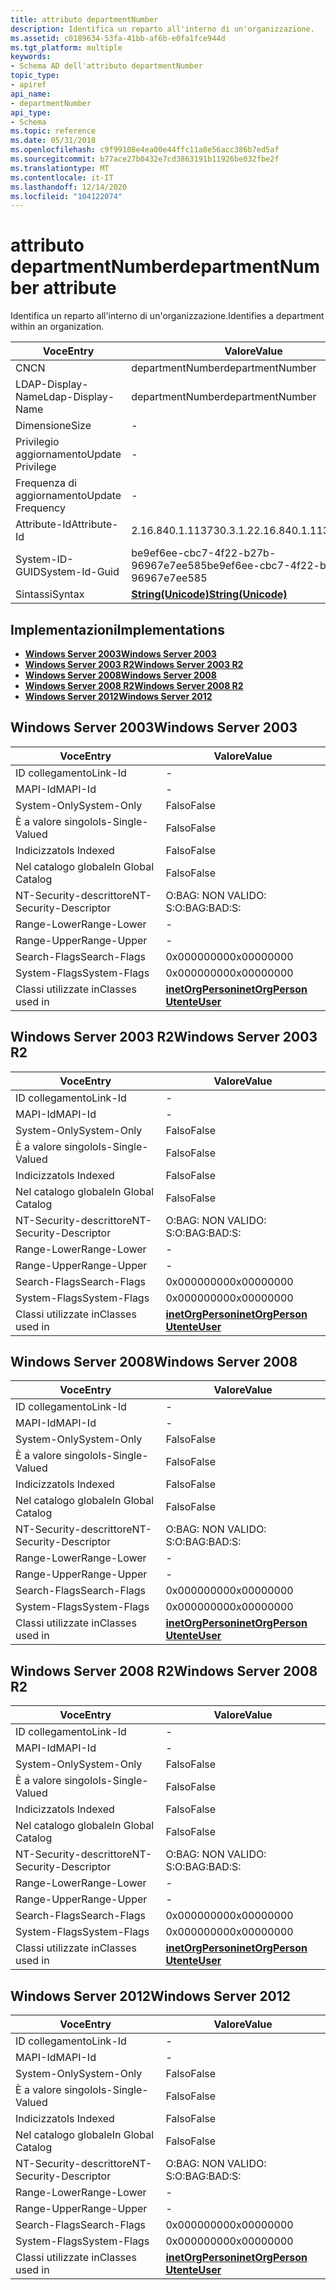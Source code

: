 ```yaml
---
title: attributo departmentNumber
description: Identifica un reparto all'interno di un'organizzazione.
ms.assetid: c0189634-53fa-41bb-af6b-e0fa1fce944d
ms.tgt_platform: multiple
keywords:
- Schema AD dell'attributo departmentNumber
topic_type:
- apiref
api_name:
- departmentNumber
api_type:
- Schema
ms.topic: reference
ms.date: 05/31/2018
ms.openlocfilehash: c9f99108e4ea00e44ffc11a8e56acc386b7ed5af
ms.sourcegitcommit: b77ace27b0432e7cd3863191b11926be032fbe2f
ms.translationtype: MT
ms.contentlocale: it-IT
ms.lasthandoff: 12/14/2020
ms.locfileid: "104122074"
---
```

# <a name="departmentnumber-attribute"></a><span data-ttu-id="fb1b2-104">attributo departmentNumber</span><span class="sxs-lookup"><span data-stu-id="fb1b2-104">departmentNumber attribute</span></span>

<span data-ttu-id="fb1b2-105">Identifica un reparto all'interno di un'organizzazione.</span><span class="sxs-lookup"><span data-stu-id="fb1b2-105">Identifies a department within an organization.</span></span>



| <span data-ttu-id="fb1b2-106">Voce</span><span class="sxs-lookup"><span data-stu-id="fb1b2-106">Entry</span></span> | <span data-ttu-id="fb1b2-107">Valore</span><span class="sxs-lookup"><span data-stu-id="fb1b2-107">Value</span></span> |
|-------------------|---------------------------------------------|
| <span data-ttu-id="fb1b2-108">CN</span><span class="sxs-lookup"><span data-stu-id="fb1b2-108">CN</span></span>                | <span data-ttu-id="fb1b2-109">departmentNumber</span><span class="sxs-lookup"><span data-stu-id="fb1b2-109">departmentNumber</span></span>                            |
| <span data-ttu-id="fb1b2-110">LDAP-Display-Name</span><span class="sxs-lookup"><span data-stu-id="fb1b2-110">Ldap-Display-Name</span></span> | <span data-ttu-id="fb1b2-111">departmentNumber</span><span class="sxs-lookup"><span data-stu-id="fb1b2-111">departmentNumber</span></span>                            |
| <span data-ttu-id="fb1b2-112">Dimensione</span><span class="sxs-lookup"><span data-stu-id="fb1b2-112">Size</span></span>              | \-                                          |
| <span data-ttu-id="fb1b2-113">Privilegio aggiornamento</span><span class="sxs-lookup"><span data-stu-id="fb1b2-113">Update Privilege</span></span>  | \-                                          |
| <span data-ttu-id="fb1b2-114">Frequenza di aggiornamento</span><span class="sxs-lookup"><span data-stu-id="fb1b2-114">Update Frequency</span></span>  | \-                                          |
| <span data-ttu-id="fb1b2-115">Attribute-Id</span><span class="sxs-lookup"><span data-stu-id="fb1b2-115">Attribute-Id</span></span>      | <span data-ttu-id="fb1b2-116">2.16.840.1.113730.3.1.2</span><span class="sxs-lookup"><span data-stu-id="fb1b2-116">2.16.840.1.113730.3.1.2</span></span>                     |
| <span data-ttu-id="fb1b2-117">System-ID-GUID</span><span class="sxs-lookup"><span data-stu-id="fb1b2-117">System-Id-Guid</span></span>    | <span data-ttu-id="fb1b2-118">be9ef6ee-cbc7-4f22-b27b-96967e7ee585</span><span class="sxs-lookup"><span data-stu-id="fb1b2-118">be9ef6ee-cbc7-4f22-b27b-96967e7ee585</span></span>        |
| <span data-ttu-id="fb1b2-119">Sintassi</span><span class="sxs-lookup"><span data-stu-id="fb1b2-119">Syntax</span></span>            | [<span data-ttu-id="fb1b2-120">**String(Unicode)**</span><span class="sxs-lookup"><span data-stu-id="fb1b2-120">**String(Unicode)**</span></span>](s-string-unicode.md) |



## <a name="implementations"></a><span data-ttu-id="fb1b2-121">Implementazioni</span><span class="sxs-lookup"><span data-stu-id="fb1b2-121">Implementations</span></span>

-   [<span data-ttu-id="fb1b2-122">**Windows Server 2003**</span><span class="sxs-lookup"><span data-stu-id="fb1b2-122">**Windows Server 2003**</span></span>](#windows-server-2003)
-   [<span data-ttu-id="fb1b2-123">**Windows Server 2003 R2**</span><span class="sxs-lookup"><span data-stu-id="fb1b2-123">**Windows Server 2003 R2**</span></span>](#windows-server-2003-r2)
-   [<span data-ttu-id="fb1b2-124">**Windows Server 2008**</span><span class="sxs-lookup"><span data-stu-id="fb1b2-124">**Windows Server 2008**</span></span>](#windows-server-2008)
-   [<span data-ttu-id="fb1b2-125">**Windows Server 2008 R2**</span><span class="sxs-lookup"><span data-stu-id="fb1b2-125">**Windows Server 2008 R2**</span></span>](#windows-server-2008-r2)
-   [<span data-ttu-id="fb1b2-126">**Windows Server 2012**</span><span class="sxs-lookup"><span data-stu-id="fb1b2-126">**Windows Server 2012**</span></span>](#windows-server-2012)

## <a name="windows-server-2003"></a><span data-ttu-id="fb1b2-127">Windows Server 2003</span><span class="sxs-lookup"><span data-stu-id="fb1b2-127">Windows Server 2003</span></span>



| <span data-ttu-id="fb1b2-128">Voce</span><span class="sxs-lookup"><span data-stu-id="fb1b2-128">Entry</span></span> | <span data-ttu-id="fb1b2-129">Valore</span><span class="sxs-lookup"><span data-stu-id="fb1b2-129">Value</span></span> |
|------------------------|---------------------------------------------------------------------------------------|
| <span data-ttu-id="fb1b2-130">ID collegamento</span><span class="sxs-lookup"><span data-stu-id="fb1b2-130">Link-Id</span></span>                | \-                                                                                    |
| <span data-ttu-id="fb1b2-131">MAPI-Id</span><span class="sxs-lookup"><span data-stu-id="fb1b2-131">MAPI-Id</span></span>                | \-                                                                                    |
| <span data-ttu-id="fb1b2-132">System-Only</span><span class="sxs-lookup"><span data-stu-id="fb1b2-132">System-Only</span></span>            | <span data-ttu-id="fb1b2-133">Falso</span><span class="sxs-lookup"><span data-stu-id="fb1b2-133">False</span></span>                                                                                 |
| <span data-ttu-id="fb1b2-134">È a valore singolo</span><span class="sxs-lookup"><span data-stu-id="fb1b2-134">Is-Single-Valued</span></span>       | <span data-ttu-id="fb1b2-135">Falso</span><span class="sxs-lookup"><span data-stu-id="fb1b2-135">False</span></span>                                                                                 |
| <span data-ttu-id="fb1b2-136">Indicizzato</span><span class="sxs-lookup"><span data-stu-id="fb1b2-136">Is Indexed</span></span>             | <span data-ttu-id="fb1b2-137">Falso</span><span class="sxs-lookup"><span data-stu-id="fb1b2-137">False</span></span>                                                                                 |
| <span data-ttu-id="fb1b2-138">Nel catalogo globale</span><span class="sxs-lookup"><span data-stu-id="fb1b2-138">In Global Catalog</span></span>      | <span data-ttu-id="fb1b2-139">Falso</span><span class="sxs-lookup"><span data-stu-id="fb1b2-139">False</span></span>                                                                                 |
| <span data-ttu-id="fb1b2-140">NT-Security-descrittore</span><span class="sxs-lookup"><span data-stu-id="fb1b2-140">NT-Security-Descriptor</span></span> | <span data-ttu-id="fb1b2-141">O:BAG: NON VALIDO: S:</span><span class="sxs-lookup"><span data-stu-id="fb1b2-141">O:BAG:BAD:S:</span></span>                                                                          |
| <span data-ttu-id="fb1b2-142">Range-Lower</span><span class="sxs-lookup"><span data-stu-id="fb1b2-142">Range-Lower</span></span>            | \-                                                                                    |
| <span data-ttu-id="fb1b2-143">Range-Upper</span><span class="sxs-lookup"><span data-stu-id="fb1b2-143">Range-Upper</span></span>            | \-                                                                                    |
| <span data-ttu-id="fb1b2-144">Search-Flags</span><span class="sxs-lookup"><span data-stu-id="fb1b2-144">Search-Flags</span></span>           | <span data-ttu-id="fb1b2-145">0x00000000</span><span class="sxs-lookup"><span data-stu-id="fb1b2-145">0x00000000</span></span>                                                                            |
| <span data-ttu-id="fb1b2-146">System-Flags</span><span class="sxs-lookup"><span data-stu-id="fb1b2-146">System-Flags</span></span>           | <span data-ttu-id="fb1b2-147">0x00000000</span><span class="sxs-lookup"><span data-stu-id="fb1b2-147">0x00000000</span></span>                                                                            |
| <span data-ttu-id="fb1b2-148">Classi utilizzate in</span><span class="sxs-lookup"><span data-stu-id="fb1b2-148">Classes used in</span></span>        | [<span data-ttu-id="fb1b2-149">**inetOrgPerson**</span><span class="sxs-lookup"><span data-stu-id="fb1b2-149">**inetOrgPerson**</span></span>](c-inetorgperson.md)<br/> [<span data-ttu-id="fb1b2-150">**Utente**</span><span class="sxs-lookup"><span data-stu-id="fb1b2-150">**User**</span></span>](c-user.md)<br/> |



## <a name="windows-server-2003-r2"></a><span data-ttu-id="fb1b2-151">Windows Server 2003 R2</span><span class="sxs-lookup"><span data-stu-id="fb1b2-151">Windows Server 2003 R2</span></span>



| <span data-ttu-id="fb1b2-152">Voce</span><span class="sxs-lookup"><span data-stu-id="fb1b2-152">Entry</span></span> | <span data-ttu-id="fb1b2-153">Valore</span><span class="sxs-lookup"><span data-stu-id="fb1b2-153">Value</span></span> |
|------------------------|---------------------------------------------------------------------------------------|
| <span data-ttu-id="fb1b2-154">ID collegamento</span><span class="sxs-lookup"><span data-stu-id="fb1b2-154">Link-Id</span></span>                | \-                                                                                    |
| <span data-ttu-id="fb1b2-155">MAPI-Id</span><span class="sxs-lookup"><span data-stu-id="fb1b2-155">MAPI-Id</span></span>                | \-                                                                                    |
| <span data-ttu-id="fb1b2-156">System-Only</span><span class="sxs-lookup"><span data-stu-id="fb1b2-156">System-Only</span></span>            | <span data-ttu-id="fb1b2-157">Falso</span><span class="sxs-lookup"><span data-stu-id="fb1b2-157">False</span></span>                                                                                 |
| <span data-ttu-id="fb1b2-158">È a valore singolo</span><span class="sxs-lookup"><span data-stu-id="fb1b2-158">Is-Single-Valued</span></span>       | <span data-ttu-id="fb1b2-159">Falso</span><span class="sxs-lookup"><span data-stu-id="fb1b2-159">False</span></span>                                                                                 |
| <span data-ttu-id="fb1b2-160">Indicizzato</span><span class="sxs-lookup"><span data-stu-id="fb1b2-160">Is Indexed</span></span>             | <span data-ttu-id="fb1b2-161">Falso</span><span class="sxs-lookup"><span data-stu-id="fb1b2-161">False</span></span>                                                                                 |
| <span data-ttu-id="fb1b2-162">Nel catalogo globale</span><span class="sxs-lookup"><span data-stu-id="fb1b2-162">In Global Catalog</span></span>      | <span data-ttu-id="fb1b2-163">Falso</span><span class="sxs-lookup"><span data-stu-id="fb1b2-163">False</span></span>                                                                                 |
| <span data-ttu-id="fb1b2-164">NT-Security-descrittore</span><span class="sxs-lookup"><span data-stu-id="fb1b2-164">NT-Security-Descriptor</span></span> | <span data-ttu-id="fb1b2-165">O:BAG: NON VALIDO: S:</span><span class="sxs-lookup"><span data-stu-id="fb1b2-165">O:BAG:BAD:S:</span></span>                                                                          |
| <span data-ttu-id="fb1b2-166">Range-Lower</span><span class="sxs-lookup"><span data-stu-id="fb1b2-166">Range-Lower</span></span>            | \-                                                                                    |
| <span data-ttu-id="fb1b2-167">Range-Upper</span><span class="sxs-lookup"><span data-stu-id="fb1b2-167">Range-Upper</span></span>            | \-                                                                                    |
| <span data-ttu-id="fb1b2-168">Search-Flags</span><span class="sxs-lookup"><span data-stu-id="fb1b2-168">Search-Flags</span></span>           | <span data-ttu-id="fb1b2-169">0x00000000</span><span class="sxs-lookup"><span data-stu-id="fb1b2-169">0x00000000</span></span>                                                                            |
| <span data-ttu-id="fb1b2-170">System-Flags</span><span class="sxs-lookup"><span data-stu-id="fb1b2-170">System-Flags</span></span>           | <span data-ttu-id="fb1b2-171">0x00000000</span><span class="sxs-lookup"><span data-stu-id="fb1b2-171">0x00000000</span></span>                                                                            |
| <span data-ttu-id="fb1b2-172">Classi utilizzate in</span><span class="sxs-lookup"><span data-stu-id="fb1b2-172">Classes used in</span></span>        | [<span data-ttu-id="fb1b2-173">**inetOrgPerson**</span><span class="sxs-lookup"><span data-stu-id="fb1b2-173">**inetOrgPerson**</span></span>](c-inetorgperson.md)<br/> [<span data-ttu-id="fb1b2-174">**Utente**</span><span class="sxs-lookup"><span data-stu-id="fb1b2-174">**User**</span></span>](c-user.md)<br/> |



## <a name="windows-server-2008"></a><span data-ttu-id="fb1b2-175">Windows Server 2008</span><span class="sxs-lookup"><span data-stu-id="fb1b2-175">Windows Server 2008</span></span>



| <span data-ttu-id="fb1b2-176">Voce</span><span class="sxs-lookup"><span data-stu-id="fb1b2-176">Entry</span></span> | <span data-ttu-id="fb1b2-177">Valore</span><span class="sxs-lookup"><span data-stu-id="fb1b2-177">Value</span></span> |
|------------------------|---------------------------------------------------------------------------------------|
| <span data-ttu-id="fb1b2-178">ID collegamento</span><span class="sxs-lookup"><span data-stu-id="fb1b2-178">Link-Id</span></span>                | \-                                                                                    |
| <span data-ttu-id="fb1b2-179">MAPI-Id</span><span class="sxs-lookup"><span data-stu-id="fb1b2-179">MAPI-Id</span></span>                | \-                                                                                    |
| <span data-ttu-id="fb1b2-180">System-Only</span><span class="sxs-lookup"><span data-stu-id="fb1b2-180">System-Only</span></span>            | <span data-ttu-id="fb1b2-181">Falso</span><span class="sxs-lookup"><span data-stu-id="fb1b2-181">False</span></span>                                                                                 |
| <span data-ttu-id="fb1b2-182">È a valore singolo</span><span class="sxs-lookup"><span data-stu-id="fb1b2-182">Is-Single-Valued</span></span>       | <span data-ttu-id="fb1b2-183">Falso</span><span class="sxs-lookup"><span data-stu-id="fb1b2-183">False</span></span>                                                                                 |
| <span data-ttu-id="fb1b2-184">Indicizzato</span><span class="sxs-lookup"><span data-stu-id="fb1b2-184">Is Indexed</span></span>             | <span data-ttu-id="fb1b2-185">Falso</span><span class="sxs-lookup"><span data-stu-id="fb1b2-185">False</span></span>                                                                                 |
| <span data-ttu-id="fb1b2-186">Nel catalogo globale</span><span class="sxs-lookup"><span data-stu-id="fb1b2-186">In Global Catalog</span></span>      | <span data-ttu-id="fb1b2-187">Falso</span><span class="sxs-lookup"><span data-stu-id="fb1b2-187">False</span></span>                                                                                 |
| <span data-ttu-id="fb1b2-188">NT-Security-descrittore</span><span class="sxs-lookup"><span data-stu-id="fb1b2-188">NT-Security-Descriptor</span></span> | <span data-ttu-id="fb1b2-189">O:BAG: NON VALIDO: S:</span><span class="sxs-lookup"><span data-stu-id="fb1b2-189">O:BAG:BAD:S:</span></span>                                                                          |
| <span data-ttu-id="fb1b2-190">Range-Lower</span><span class="sxs-lookup"><span data-stu-id="fb1b2-190">Range-Lower</span></span>            | \-                                                                                    |
| <span data-ttu-id="fb1b2-191">Range-Upper</span><span class="sxs-lookup"><span data-stu-id="fb1b2-191">Range-Upper</span></span>            | \-                                                                                    |
| <span data-ttu-id="fb1b2-192">Search-Flags</span><span class="sxs-lookup"><span data-stu-id="fb1b2-192">Search-Flags</span></span>           | <span data-ttu-id="fb1b2-193">0x00000000</span><span class="sxs-lookup"><span data-stu-id="fb1b2-193">0x00000000</span></span>                                                                            |
| <span data-ttu-id="fb1b2-194">System-Flags</span><span class="sxs-lookup"><span data-stu-id="fb1b2-194">System-Flags</span></span>           | <span data-ttu-id="fb1b2-195">0x00000000</span><span class="sxs-lookup"><span data-stu-id="fb1b2-195">0x00000000</span></span>                                                                            |
| <span data-ttu-id="fb1b2-196">Classi utilizzate in</span><span class="sxs-lookup"><span data-stu-id="fb1b2-196">Classes used in</span></span>        | [<span data-ttu-id="fb1b2-197">**inetOrgPerson**</span><span class="sxs-lookup"><span data-stu-id="fb1b2-197">**inetOrgPerson**</span></span>](c-inetorgperson.md)<br/> [<span data-ttu-id="fb1b2-198">**Utente**</span><span class="sxs-lookup"><span data-stu-id="fb1b2-198">**User**</span></span>](c-user.md)<br/> |



## <a name="windows-server-2008-r2"></a><span data-ttu-id="fb1b2-199">Windows Server 2008 R2</span><span class="sxs-lookup"><span data-stu-id="fb1b2-199">Windows Server 2008 R2</span></span>



| <span data-ttu-id="fb1b2-200">Voce</span><span class="sxs-lookup"><span data-stu-id="fb1b2-200">Entry</span></span> | <span data-ttu-id="fb1b2-201">Valore</span><span class="sxs-lookup"><span data-stu-id="fb1b2-201">Value</span></span> |
|------------------------|---------------------------------------------------------------------------------------|
| <span data-ttu-id="fb1b2-202">ID collegamento</span><span class="sxs-lookup"><span data-stu-id="fb1b2-202">Link-Id</span></span>                | \-                                                                                    |
| <span data-ttu-id="fb1b2-203">MAPI-Id</span><span class="sxs-lookup"><span data-stu-id="fb1b2-203">MAPI-Id</span></span>                | \-                                                                                    |
| <span data-ttu-id="fb1b2-204">System-Only</span><span class="sxs-lookup"><span data-stu-id="fb1b2-204">System-Only</span></span>            | <span data-ttu-id="fb1b2-205">Falso</span><span class="sxs-lookup"><span data-stu-id="fb1b2-205">False</span></span>                                                                                 |
| <span data-ttu-id="fb1b2-206">È a valore singolo</span><span class="sxs-lookup"><span data-stu-id="fb1b2-206">Is-Single-Valued</span></span>       | <span data-ttu-id="fb1b2-207">Falso</span><span class="sxs-lookup"><span data-stu-id="fb1b2-207">False</span></span>                                                                                 |
| <span data-ttu-id="fb1b2-208">Indicizzato</span><span class="sxs-lookup"><span data-stu-id="fb1b2-208">Is Indexed</span></span>             | <span data-ttu-id="fb1b2-209">Falso</span><span class="sxs-lookup"><span data-stu-id="fb1b2-209">False</span></span>                                                                                 |
| <span data-ttu-id="fb1b2-210">Nel catalogo globale</span><span class="sxs-lookup"><span data-stu-id="fb1b2-210">In Global Catalog</span></span>      | <span data-ttu-id="fb1b2-211">Falso</span><span class="sxs-lookup"><span data-stu-id="fb1b2-211">False</span></span>                                                                                 |
| <span data-ttu-id="fb1b2-212">NT-Security-descrittore</span><span class="sxs-lookup"><span data-stu-id="fb1b2-212">NT-Security-Descriptor</span></span> | <span data-ttu-id="fb1b2-213">O:BAG: NON VALIDO: S:</span><span class="sxs-lookup"><span data-stu-id="fb1b2-213">O:BAG:BAD:S:</span></span>                                                                          |
| <span data-ttu-id="fb1b2-214">Range-Lower</span><span class="sxs-lookup"><span data-stu-id="fb1b2-214">Range-Lower</span></span>            | \-                                                                                    |
| <span data-ttu-id="fb1b2-215">Range-Upper</span><span class="sxs-lookup"><span data-stu-id="fb1b2-215">Range-Upper</span></span>            | \-                                                                                    |
| <span data-ttu-id="fb1b2-216">Search-Flags</span><span class="sxs-lookup"><span data-stu-id="fb1b2-216">Search-Flags</span></span>           | <span data-ttu-id="fb1b2-217">0x00000000</span><span class="sxs-lookup"><span data-stu-id="fb1b2-217">0x00000000</span></span>                                                                            |
| <span data-ttu-id="fb1b2-218">System-Flags</span><span class="sxs-lookup"><span data-stu-id="fb1b2-218">System-Flags</span></span>           | <span data-ttu-id="fb1b2-219">0x00000000</span><span class="sxs-lookup"><span data-stu-id="fb1b2-219">0x00000000</span></span>                                                                            |
| <span data-ttu-id="fb1b2-220">Classi utilizzate in</span><span class="sxs-lookup"><span data-stu-id="fb1b2-220">Classes used in</span></span>        | [<span data-ttu-id="fb1b2-221">**inetOrgPerson**</span><span class="sxs-lookup"><span data-stu-id="fb1b2-221">**inetOrgPerson**</span></span>](c-inetorgperson.md)<br/> [<span data-ttu-id="fb1b2-222">**Utente**</span><span class="sxs-lookup"><span data-stu-id="fb1b2-222">**User**</span></span>](c-user.md)<br/> |



## <a name="windows-server-2012"></a><span data-ttu-id="fb1b2-223">Windows Server 2012</span><span class="sxs-lookup"><span data-stu-id="fb1b2-223">Windows Server 2012</span></span>



| <span data-ttu-id="fb1b2-224">Voce</span><span class="sxs-lookup"><span data-stu-id="fb1b2-224">Entry</span></span> | <span data-ttu-id="fb1b2-225">Valore</span><span class="sxs-lookup"><span data-stu-id="fb1b2-225">Value</span></span> |
|------------------------|---------------------------------------------------------------------------------------|
| <span data-ttu-id="fb1b2-226">ID collegamento</span><span class="sxs-lookup"><span data-stu-id="fb1b2-226">Link-Id</span></span>                | \-                                                                                    |
| <span data-ttu-id="fb1b2-227">MAPI-Id</span><span class="sxs-lookup"><span data-stu-id="fb1b2-227">MAPI-Id</span></span>                | \-                                                                                    |
| <span data-ttu-id="fb1b2-228">System-Only</span><span class="sxs-lookup"><span data-stu-id="fb1b2-228">System-Only</span></span>            | <span data-ttu-id="fb1b2-229">Falso</span><span class="sxs-lookup"><span data-stu-id="fb1b2-229">False</span></span>                                                                                 |
| <span data-ttu-id="fb1b2-230">È a valore singolo</span><span class="sxs-lookup"><span data-stu-id="fb1b2-230">Is-Single-Valued</span></span>       | <span data-ttu-id="fb1b2-231">Falso</span><span class="sxs-lookup"><span data-stu-id="fb1b2-231">False</span></span>                                                                                 |
| <span data-ttu-id="fb1b2-232">Indicizzato</span><span class="sxs-lookup"><span data-stu-id="fb1b2-232">Is Indexed</span></span>             | <span data-ttu-id="fb1b2-233">Falso</span><span class="sxs-lookup"><span data-stu-id="fb1b2-233">False</span></span>                                                                                 |
| <span data-ttu-id="fb1b2-234">Nel catalogo globale</span><span class="sxs-lookup"><span data-stu-id="fb1b2-234">In Global Catalog</span></span>      | <span data-ttu-id="fb1b2-235">Falso</span><span class="sxs-lookup"><span data-stu-id="fb1b2-235">False</span></span>                                                                                 |
| <span data-ttu-id="fb1b2-236">NT-Security-descrittore</span><span class="sxs-lookup"><span data-stu-id="fb1b2-236">NT-Security-Descriptor</span></span> | <span data-ttu-id="fb1b2-237">O:BAG: NON VALIDO: S:</span><span class="sxs-lookup"><span data-stu-id="fb1b2-237">O:BAG:BAD:S:</span></span>                                                                          |
| <span data-ttu-id="fb1b2-238">Range-Lower</span><span class="sxs-lookup"><span data-stu-id="fb1b2-238">Range-Lower</span></span>            | \-                                                                                    |
| <span data-ttu-id="fb1b2-239">Range-Upper</span><span class="sxs-lookup"><span data-stu-id="fb1b2-239">Range-Upper</span></span>            | \-                                                                                    |
| <span data-ttu-id="fb1b2-240">Search-Flags</span><span class="sxs-lookup"><span data-stu-id="fb1b2-240">Search-Flags</span></span>           | <span data-ttu-id="fb1b2-241">0x00000000</span><span class="sxs-lookup"><span data-stu-id="fb1b2-241">0x00000000</span></span>                                                                            |
| <span data-ttu-id="fb1b2-242">System-Flags</span><span class="sxs-lookup"><span data-stu-id="fb1b2-242">System-Flags</span></span>           | <span data-ttu-id="fb1b2-243">0x00000000</span><span class="sxs-lookup"><span data-stu-id="fb1b2-243">0x00000000</span></span>                                                                            |
| <span data-ttu-id="fb1b2-244">Classi utilizzate in</span><span class="sxs-lookup"><span data-stu-id="fb1b2-244">Classes used in</span></span>        | [<span data-ttu-id="fb1b2-245">**inetOrgPerson**</span><span class="sxs-lookup"><span data-stu-id="fb1b2-245">**inetOrgPerson**</span></span>](c-inetorgperson.md)<br/> [<span data-ttu-id="fb1b2-246">**Utente**</span><span class="sxs-lookup"><span data-stu-id="fb1b2-246">**User**</span></span>](c-user.md)<br/> |



 

 






